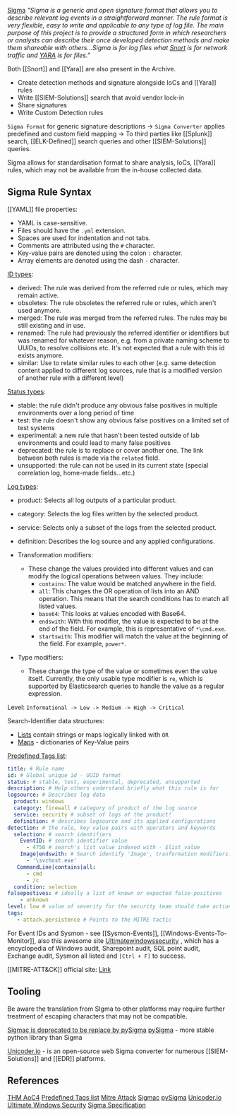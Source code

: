
[Sigma](https://github.com/SigmaHQ/sigma) *"Sigma is a generic and open signature format that allows you to describe relevant log events in a straightforward manner. The rule format is very flexible, easy to write and applicable to any type of log file. The main purpose of this project is to provide a structured form in which researchers or analysts can describe their once developed detection methods and make them shareable with others...Sigma is for log files what [Snort](https://www.snort.org/) is for network traffic and [YARA](https://github.com/VirusTotal/yara) is for files."*

Both [[Snort]] and [[Yara]] are also present in the Archive.

- Create detection methods and signature alongside IoCs and [[Yara]] rules
- Write [[SIEM-Solutions]] search that avoid vendor lock-in
- Share signatures
- Write Custom Detection rules


`Sigma Format` for generic signature descriptions -> `Sigma Converter` applies predefined and custom field mapping -> To third parties like [[Splunk]] search, [[ELK-Defined]] search queries and other [[SIEM-Solutions]] queries.

Sigma allows for standardisation format to share analysis, IoCs, [[Yara]] rules, which may not be available from the in-house collected data.

## Sigma Rule Syntax

[[YAML]] file properties: 
- YAML is case-sensitive.
- Files should have the `.yml` extension.
- Spaces are used for indentation and not tabs.
- Comments are attributed using the `#` character.
- Key-value pairs are denoted using the colon `:` character.
- Array elements are denoted using the dash `-` character.

[ID types](https://github.com/SigmaHQ/sigma-specification/blob/main/Sigma_specification.md#rule-identification): 
- derived: The rule was derived from the referred rule or rules, which may remain active.
- obsoletes: The rule obsoletes the referred rule or rules, which aren't used anymore.
- merged: The rule was merged from the referred rules. The rules may be still existing and in use.
- renamed: The rule had previously the referred identifier or identifiers but was renamed for whatever reason, e.g. from a private naming scheme to UUIDs, to resolve collisions etc. It's not expected that a rule with this id exists anymore.
- similar: Use to relate similar rules to each other (e.g. same detection content applied to different log sources, rule that is a modified version of another rule with a different level)

[Status types](https://github.com/SigmaHQ/sigma-specification/blob/main/Sigma_specification.md#rule-identification):
- stable: the rule didn't produce any obvious false positives in multiple environments over a long period of time
- test: the rule doesn't show any obvious false positives on a limited set of test systems
- experimental: a new rule that hasn't been tested outside of lab environments and could lead to many false positives
- deprecated: the rule is to replace or cover another one. The link between both rules is made via the `related` field.
- unsupported: the rule can not be used in its current state (special correlation log, home-made fields...etc.)

[Log types](https://github.com/SigmaHQ/sigma-specification/blob/main/Sigma_specification.md#rule-identification):
- product: Selects all log outputs of a particular product.
- category: Selects the log files written by the selected product. 
- service: Selects only a subset of the logs from the selected product.
- definition: Describes the log source and any applied configurations.

- Transformation modifiers: 
	- These change the values provided into different values and can modify the logical operations between values. They include:
	    - `contains`: The value would be matched anywhere in the field.
	    - `all`: This changes the OR operation of lists into an AND operation. This means that the search conditions has to match all listed values.
	    - `base64`: This looks at values encoded with Base64.
	    - `endswith`: With this modifier, the value is expected to be at the end of the field. For example, this is representative of `*\cmd.exe`.
	    - `startswith`: This modifier will match the value at the beginning of the field. For example, `power*`.
- Type modifiers:
	- These change the type of the value or sometimes even the value itself. Currently, the only usable type modifier is `re`, which is supported by Elasticsearch queries to handle the value as a regular expression.

Level: `Informational -> Low -> Medium -> High -> Critical`

Search-Identifier data structures:
- [Lists](https://github.com/SigmaHQ/sigma-specification/blob/main/Sigma_specification.md#lists) contain strings or maps logically linked with `OR`
- [Maps](https://github.com/SigmaHQ/sigma-specification/blob/main/Sigma_specification.md#maps) - dictionaries of Key-Value pairs

[Predefined Tags list](https://github.com/SigmaHQ/sigma/wiki/Tags):
```yaml
title: # Rule name
id: # Global unique id - UUID format
status: # stable, test, experimental, deprecated, unsupported
description: # Help others understand briefly what this rule is for
logsource: # Describes log data
  product: windows 
  category: firewall # category of product of the log source
  service: security # subset of logs of the product!
  definition: # describes logsource and its applied configurations 
detection: # the rule, key value pairs with operators and keywords
  selection: # search identifiers
    EventID: # search identifier value 
      - 4750 # search's list value indexed with - $list_value  
    Image|endswith: # Search identify 'Image', tranformation modifiers: endswith, contains..
      - '\svchost.exe'
   CommandLine|contains|all: 
      - cmd
      - /c
  condition: selection 
falsepostives: # ideally a list of known or expected false-positives
	- unknown
level: low # value of severity for the security team should take action over on alert: information -> low -> medium -> high -> critical 
tags:
   - attack.persistence # Points to the MITRE tactic
```

For Event IDs and Sysmon - see [[Sysmon-Events]], [[Windows-Events-To-Monitor]], also this awesome site [Ultimatewindowssecurity](https://www.ultimatewindowssecurity.com/securitylog/encyclopedia/default.aspx?i=j) , which has a encyclopedia of Windows audit, Sharepoint audit, SQL point audit, Exchange audit, Sysmon all listed and `[Ctrl + F]` to success.

[[MITRE-ATT&CK]] official site: [Link](https://attack.mitre.org/)

## Tooling

Be aware the translation from SIgma to other platforms may require further treatment of escaping characters that may not be compatible.

[Sigmac is deprecated to be replace by pySigma](https://github.com/SigmaHQ/sigma/blob/master/tools/README.md)
[pySigma](https://github.com/SigmaHQ/pySigma) - more stable python library than Sigma

[Unicoder.io](https://uncoder.io/) - is an open-source web Sigma converter for numerous [[SIEM-Solutions]] and [[EDR]] platforms.

## References

[THM AoC4](https://tryhackme.com/room/adventofcyber4#)
[Predefined Tags list](https://github.com/SigmaHQ/sigma/wiki/Tags)
[Mitre Attack](https://attack.mitre.org/)
[Sigmac](https://github.com/SigmaHQ/sigma/blob/master/tools/README.md)
[pySigma](https://github.com/SigmaHQ/pySigma) 
[Unicoder.io](https://uncoder.io/)
[Ultimate Windows Security](https://www.ultimatewindowssecurity.com/securitylog/encyclopedia/default.aspx?i=j)
[Sigma Specification](https://github.com/SigmaHQ/sigma-specification/blob/main/Sigma_specification.md#rule-identification)